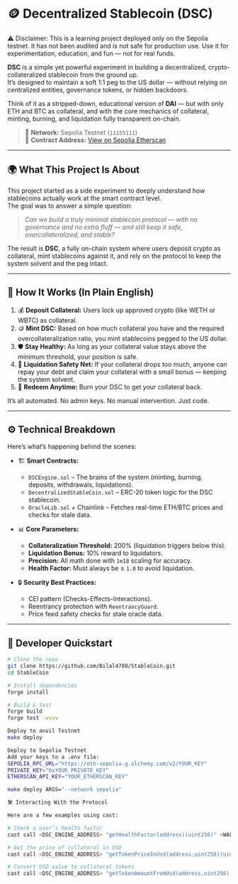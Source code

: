 # 🪙 Decentralized Stablecoin (DSC)

⚠️ Disclaimer: This is a learning project deployed only on the Sepolia testnet. It has not been audited and is not safe for production use. Use it for experimentation, education, and fun — not for real funds.

**DSC** is a simple yet powerful experiment in building a decentralized, crypto-collateralized stablecoin from the ground up.  
It’s designed to maintain a soft 1:1 peg to the US dollar — without relying on centralized entities, governance tokens, or hidden backdoors.  

Think of it as a stripped-down, educational version of **DAI** — but with only ETH and BTC as collateral, and with the core mechanics of collateral, minting, burning, and liquidation fully transparent on-chain.

> 🧪 **Network:** Sepolia Testnet (`11155111`)  
> 🔗 **Contract Address:** [View on Sepolia Etherscan](https://sepolia.etherscan.io/address/0xf0a847a7615fba0a0040cc0d7b41951213822f98)  


---

## 🌍 What This Project Is About

This project started as a side experiment to deeply understand how stablecoins actually work at the smart contract level.  
The goal was to answer a simple question:  

> *Can we build a truly minimal stablecoin protocol — with no governance and no extra fluff — and still keep it safe, overcollateralized, and stable?*

The result is **DSC**, a fully on-chain system where users deposit crypto as collateral, mint stablecoins against it, and rely on the protocol to keep the system solvent and the peg intact.

---

## 🧠 How It Works (In Plain English)

1. 💰 **Deposit Collateral:** Users lock up approved crypto (like WETH or WBTC) as collateral.  
2. 🪙 **Mint DSC:** Based on how much collateral you have and the required overcollateralization ratio, you mint stablecoins pegged to the US dollar.  
3. 🛡️ **Stay Healthy:** As long as your collateral value stays above the minimum threshold, your position is safe.  
4. 🧹 **Liquidation Safety Net:** If your collateral drops too much, anyone can repay your debt and claim your collateral with a small bonus — keeping the system solvent.  
5. 🔄 **Redeem Anytime:** Burn your DSC to get your collateral back.

It’s all automated. No admin keys. No manual intervention. Just code.

---

## ⚙️ Technical Breakdown

Here’s what’s happening behind the scenes:

- 🏗️ **Smart Contracts:**  
  - `DSCEngine.sol` – The brains of the system (minting, burning, deposits, withdrawals, liquidations).  
  - `DecentralizedStableCoin.sol` – ERC-20 token logic for the DSC stablecoin.  
  - `OracleLib.sol` + Chainlink – Fetches real-time ETH/BTC prices and checks for stale data.

- 📊 **Core Parameters:**  
  - **Collateralization Threshold:** 200% (liquidation triggers below this).  
  - **Liquidation Bonus:** 10% reward to liquidators.  
  - **Precision:** All math done with `1e18` scaling for accuracy.  
  - **Health Factor:** Must always be ≥ `1.0` to avoid liquidation.

- 🔒 **Security Best Practices:**  
  - CEI pattern (Checks-Effects-Interactions).  
  - Reentrancy protection with `ReentrancyGuard`.  
  - Price feed safety checks for stale oracle data.

---

## 🧪 Developer Quickstart

```bash
# Clone the repo
git clone https://github.com/Bilal4700/StableCoin.git
cd StableCoin

# Install dependencies
forge install

# Build & test
forge build
forge test -vvvv

Deploy to anvil Testnet
make deploy

Deploy to Sepolia Testnet
Add your keys to a .env file:
SEPOLIA_RPC_URL="https://eth-sepolia.g.alchemy.com/v2/YOUR_KEY"
PRIVATE_KEY="0xYOUR_PRIVATE_KEY"
ETHERSCAN_API_KEY="YOUR_ETHERSCAN_KEY"

make deploy ARGS="--network sepolia"

🛠️ Interacting With the Protocol

Here are a few examples using cast:

# Check a user’s health factor
cast call <DSC_ENGINE_ADDRESS> "getHealthFactor(address)(uint256)" <WALLET>

# Get the price of collateral in USD
cast call <DSC_ENGINE_ADDRESS> "getTokenPriceInUsd(address,uint256)(uint256)" <TOKEN> <AMOUNT>

# Convert USD value to collateral tokens
cast call <DSC_ENGINE_ADDRESS> "getTokenAmountFromUsd(address,uint256)(uint256)" <TOKEN> <USD_AMOUNT_1e18>
